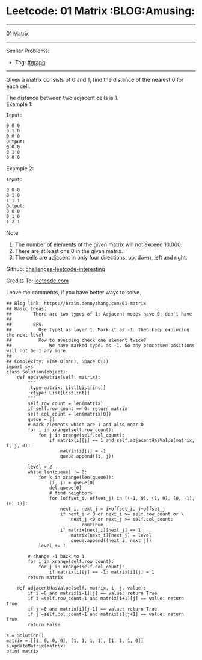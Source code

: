 # Leetcode: 01 Matrix     :BLOG:Amusing:


---

01 Matrix  

---

Similar Problems:  
-   Tag: [#graph](https://brain.dennyzhang.com/tag/graph)

---

Given a matrix consists of 0 and 1, find the distance of the nearest 0 for each cell.  

The distance between two adjacent cells is 1.  
Example 1:  

    Input:
    
    0 0 0
    0 1 0
    0 0 0
    Output:
    0 0 0
    0 1 0
    0 0 0

Example 2:  

    Input:
    
    0 0 0
    0 1 0
    1 1 1
    Output:
    0 0 0
    0 1 0
    1 2 1

Note:  
1.  The number of elements of the given matrix will not exceed 10,000.
2.  There are at least one 0 in the given matrix.
3.  The cells are adjacent in only four directions: up, down, left and right.

Github: [challenges-leetcode-interesting](https://github.com/DennyZhang/challenges-leetcode-interesting/tree/master/01-matrix)  

Credits To: [leetcode.com](https://leetcode.com/problems/01-matrix/description/)  

Leave me comments, if you have better ways to solve.  

    ## Blog link: https://brain.dennyzhang.com/01-matrix
    ## Basic Ideas:
    ##        There are two types of 1: Adjacent nodes have 0; don't have
    ##
    ##        BFS. 
    ##          Use type1 as layer 1. Mark it as -1. Then keep exploring the next level
    ##          How to avoiding check one element twice?
    ##              We have marked type1 as -1. So any processed positions will not be 1 any more.
    ##
    ## Complexity: Time O(m*n), Space O(1)
    import sys
    class Solution(object):
        def updateMatrix(self, matrix):
            """
            :type matrix: List[List[int]]
            :rtype: List[List[int]]
            """
            self.row_count = len(matrix)
            if self.row_count == 0: return matrix
            self.col_count = len(matrix[0])
            queue = []
            # mark elements which are 1 and also near 0
            for i in xrange(self.row_count):
                for j in xrange(self.col_count):
                    if matrix[i][j] == 1 and self.adjacentHasValue(matrix, i, j, 0):
                        matrix[i][j] = -1
                        queue.append((i, j))
    
            level = 2
            while len(queue) != 0:
                for k in xrange(len(queue)):
                    (i, j) = queue[0]
                    del queue[0]
                    # find neighbors
                    for (offset_i, offset_j) in [(-1, 0), (1, 0), (0, -1), (0, 1)]:
                        next_i, next_j = i+offset_i, j+offset_j
                        if next_i < 0 or next_i >= self.row_count or \
                            next_j <0 or next_j >= self.col_count:
                                continue
                        if matrix[next_i][next_j] == 1:
                            matrix[next_i][next_j] = level
                            queue.append((next_i, next_j))
                level += 1
    
            # change -1 back to 1
            for i in xrange(self.row_count):
                for j in xrange(self.col_count):
                    if matrix[i][j] == -1: matrix[i][j] = 1
            return matrix
    
        def adjacentHasValue(self, matrix, i, j, value):
            if i!=0 and matrix[i-1][j] == value: return True
            if i!=self.row_count-1 and matrix[i+1][j] == value: return True
            if j!=0 and matrix[i][j-1] == value: return True
            if j!=self.col_count-1 and matrix[i][j+1] == value: return True
            return False
    
    s = Solution()
    matrix = [[1, 0, 0, 0], [1, 1, 1, 1], [1, 1, 1, 0]]
    s.updateMatrix(matrix)
    print matrix